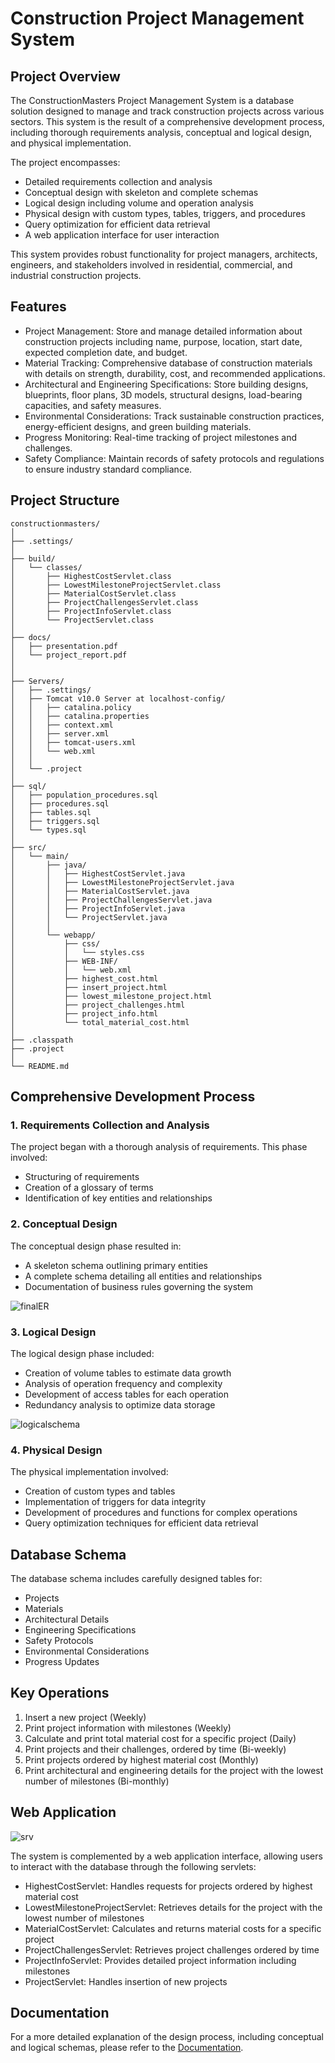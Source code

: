 # Construction Project Management System

## Project Overview

The ConstructionMasters Project Management System is a database solution designed to manage and track construction projects across various sectors. This system is the result of a comprehensive development process, including thorough requirements analysis, conceptual and logical design, and physical implementation.

The project encompasses:

- Detailed requirements collection and analysis
- Conceptual design with skeleton and complete schemas
- Logical design including volume and operation analysis
- Physical design with custom types, tables, triggers, and procedures
- Query optimization for efficient data retrieval
- A web application interface for user interaction

This system provides robust functionality for project managers, architects, engineers, and stakeholders involved in residential, commercial, and industrial construction projects.

## Features

- Project Management: Store and manage detailed information about construction projects including name, purpose, location, start date, expected completion date, and budget.
- Material Tracking: Comprehensive database of construction materials with details on strength, durability, cost, and recommended applications.
- Architectural and Engineering Specifications: Store building designs, blueprints, floor plans, 3D models, structural designs, load-bearing capacities, and safety measures.
- Environmental Considerations: Track sustainable construction practices, energy-efficient designs, and green building materials.
- Progress Monitoring: Real-time tracking of project milestones and challenges.
- Safety Compliance: Maintain records of safety protocols and regulations to ensure industry standard compliance.

## Project Structure

```
constructionmasters/
│
├── .settings/
│
├── build/
│   └── classes/
│       ├── HighestCostServlet.class
│       ├── LowestMilestoneProjectServlet.class
│       ├── MaterialCostServlet.class
│       ├── ProjectChallengesServlet.class
│       ├── ProjectInfoServlet.class
│       └── ProjectServlet.class
│
├── docs/
│   ├── presentation.pdf
│   └── project_report.pdf
│
│
├── Servers/
│   ├── .settings/
│   ├── Tomcat v10.0 Server at localhost-config/
│   │   ├── catalina.policy
│   │   ├── catalina.properties
│   │   ├── context.xml
│   │   ├── server.xml
│   │   ├── tomcat-users.xml
│   │   └── web.xml
│   │
│   └── .project
│
├── sql/
│   ├── population_procedures.sql
│   ├── procedures.sql
│   ├── tables.sql
│   ├── triggers.sql
│   └── types.sql
│
├── src/
│   └── main/
│       ├── java/
│       │   ├── HighestCostServlet.java
│       │   ├── LowestMilestoneProjectServlet.java
│       │   ├── MaterialCostServlet.java
│       │   ├── ProjectChallengesServlet.java
│       │   ├── ProjectInfoServlet.java
│       │   └── ProjectServlet.java
│       │
│       └── webapp/
│           ├── css/
│           │   └── styles.css
│           ├── WEB-INF/
│           │   └── web.xml
│           ├── highest_cost.html
│           ├── insert_project.html
│           ├── lowest_milestone_project.html
│           ├── project_challenges.html
│           ├── project_info.html
│           └── total_material_cost.html
│
├── .classpath
├── .project
│
└── README.md
```

## Comprehensive Development Process

### 1. Requirements Collection and Analysis

The project began with a thorough analysis of requirements. This phase involved:

- Structuring of requirements
- Creation of a glossary of terms
- Identification of key entities and relationships

### 2. Conceptual Design

The conceptual design phase resulted in:

- A skeleton schema outlining primary entities
- A complete schema detailing all entities and relationships
- Documentation of business rules governing the system

![finalER](https://github.com/user-attachments/assets/0f820220-93df-4cec-a1f7-8b5edb1c0972)

### 3. Logical Design

The logical design phase included:

- Creation of volume tables to estimate data growth
- Analysis of operation frequency and complexity
- Development of access tables for each operation
- Redundancy analysis to optimize data storage

![logicalschema](https://github.com/user-attachments/assets/e4a51edd-9def-41d5-abcc-b152ecb963fe)

### 4. Physical Design

The physical implementation involved:

- Creation of custom types and tables
- Implementation of triggers for data integrity
- Development of procedures and functions for complex operations
- Query optimization techniques for efficient data retrieval

## Database Schema

The database schema includes carefully designed tables for:
- Projects
- Materials
- Architectural Details
- Engineering Specifications
- Safety Protocols
- Environmental Considerations
- Progress Updates

## Key Operations

1. Insert a new project (Weekly)
2. Print project information with milestones (Weekly)
3. Calculate and print total material cost for a specific project (Daily)
4. Print projects and their challenges, ordered by time (Bi-weekly)
5. Print projects ordered by highest material cost (Monthly)
6. Print architectural and engineering details for the project with the lowest number of milestones (Bi-monthly)

## Web Application

![srv](https://github.com/user-attachments/assets/ed0b3399-d737-48b6-9a54-715d0b131cf3)

The system is complemented by a web application interface, allowing users to interact with the database through the following servlets:

- HighestCostServlet: Handles requests for projects ordered by highest material cost
- LowestMilestoneProjectServlet: Retrieves details for the project with the lowest number of milestones
- MaterialCostServlet: Calculates and returns material costs for a specific project
- ProjectChallengesServlet: Retrieves project challenges ordered by time
- ProjectInfoServlet: Provides detailed project information including milestones
- ProjectServlet: Handles insertion of new projects

## Documentation

For a more detailed explanation of the design process, including conceptual and logical schemas, please refer to the [Documentation](docs/project_report.pdf).
